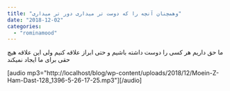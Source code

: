 ```yaml
---
title: "وهمچنان آنچه را که دوست تر میداری دور تر میداری"
date: "2018-12-02"
categories: 
  - "rominamood"
---
```


ما حق داریم هر کسی را دوست داشته باشیم و حتی ابراز علاقه کنیم ولی این علاقه هیچ حقی برای ما ایجاد نمیکند

\[audio mp3="http://localhost/blog/wp-content/uploads/2018/12/Moein-Z-Ham-Dast-128\_1396-5-26-17-25.mp3"\]\[/audio\]
